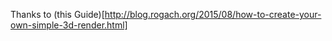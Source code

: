 Thanks to (this Guide)[http://blog.rogach.org/2015/08/how-to-create-your-own-simple-3d-render.html]
